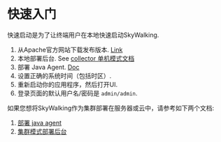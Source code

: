 # 快速入门
快速启动是为了让终端用户在本地快速启动SkyWalking.

1. 从Apache官方网站下载发布版本. [Link](http://skywalking.apache.org/downloads/)
1. 本地部署后台. See [collector 单机模式文档](Deploy-backend-in-standalone-mode-CN.md)
1. 部署 Java Agent. [Doc](Deploy-skywalking-agent-CN.md)
1. 设置正确的系统时间（包括时区）.
1. 重新启动你的应用程序，然后打开UI.
1. 登录页面的默认用户名/密码是 `admin/admin`.

如果您想将SkyWalking作为集群部署在服务器或云中，请参考如下两个文档:
1. [部署 java agent](Deploy-skywalking-agent-CN.md)
1. [集群模式部署后台](Deploy-backend-in-cluster-mode-CN.md)






